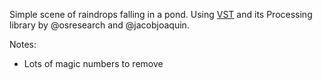 Simple scene of raindrops falling in a pond. Using [VST](https://github.com/osresearch/vst) and its Processing library by @osresearch and @jacobjoaquin.

Notes:
- Lots of magic numbers to remove

